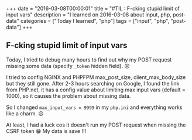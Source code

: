 +++
date = "2016-03-08T00:00:01"
title = "#TIL : F-cking stupid limit of input vars"
description = "I learned on 2016-03-08 about input, php, post-data"
categories = ["Today I learned", "php"]
tags = ["input", "php", "post-data"]
+++



## F-cking stupid limit of input vars

Today, I tried to debug many hours to find out why my POST request missing some data (specify `_token` hidden field). :disappointed:

I tried to config NGINX and PHPFPM max_post_size, client_max_body_size but they still gone. After 2-3 hours searching on Google, I found the link from PHP.net,
it has a config value about limiting max input vars (default = 1000), so it causes the problem about missing data.

So I changed `max_input_vars = 9999` in my `php.ini` and everything works like a charm. :smiley:

At least, I had a luck cos it doesn't run my POST request when missing the CSRF token :grin: My data is save !!!
